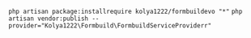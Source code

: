 `php artisan package:installrequire kolya1222/formbuildevo "*"`
`php artisan vendor:publish --provider="Kolya1222\Formbuild\FormbuildServiceProviderr"`

